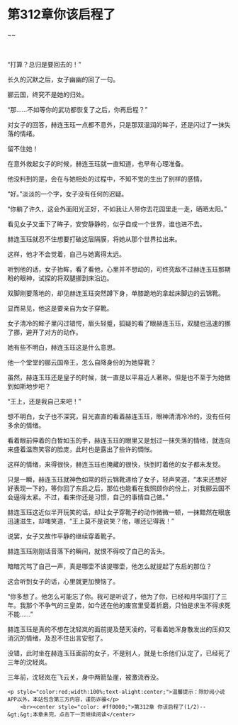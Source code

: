 # 第312章你该启程了
~~
    	    <p name="pagetop" href="javascript:void(0);" onclick="return false" style="line-height: 35px;padding: 10px;color: #333;"> </p><p>“打算？总归是要回去的！”</p><p>长久的沉默之后，女子幽幽的回了一句。</p><p>郦云国，终究不是她的归处。</p><p>“那……不如等你的武功都恢复了之后，你再启程？”</p><p>对女子的回答，赫连玉珏一点都不意外，只是那双温润的眸子，还是闪过了一抹失落的情绪。</p><p>留不住她！</p><p>在意外救起女子的时候，赫连玉珏就一直知道，也早有心理准备。</p><p>他没料到的是，会在与她相处的过程中，不知不觉的生出了别样的感情。</p><p>“好。”淡淡的一个字，女子没有任何的迟疑。</p><p>“你躺了许久，这会外面阳光正好，不如我让人带你去花园里走一走，晒晒太阳。”</p><p>看见女子又垂下了眸子，安安静静的，似乎自成一个世界，谁也进不去。</p><p>赫连玉珏就忍不住想要打破这层隔膜，将她从那个世界拉出来。</p><p>这样，他才不会觉着，自己与她离得太远。</p><p>听到他的话，女子抬眸，看了看他，心里并不想动的，可终究敌不过赫连玉珏那期盼的眼神，试探的将双腿挪到床沿边。</p><p>双脚刚要落地的，却见赫连玉珏突然蹲下身，单膝跪地的拿起床脚边的云锦靴。</p><p>显而易见，他这是要亲自为女子穿靴。</p><p>女子清冷的眸子里闪过错愕，眉头轻蹙，狐疑的看了眼赫连玉珏，双腿也迅速的挪了挪，避开了对方的动作。</p><p>她有些不明白，赫连玉珏这是什么意思。</p><p>他一个堂堂的郦云国帝王，怎么自降身份的为她穿靴？</p><p>虽然，赫连玉珏还是皇子的时候，就一直是以平易近人著称，但是也不至于为她做到如斯地步吧？</p><p>“王上，还是我自己来吧！”</p><p>想不明白，女子也不深究，目光直直的看着赫连玉珏，眼神清清冷冷的，没有任何多余的情绪。</p><p>看着眼前伸着的白皙如玉的手，赫连玉珏的眼里又是划过一抹失落的情绪，就连向来盛着温煦笑容的脸庞，此时也是露出了些许的惆怅。</p><p>这样的情绪，来得很快，赫连玉珏也掩藏的很快，快到盯着他的女子都未发觉。</p><p>只是一瞬，赫连玉珏就神色如常的将云锦靴递给了女子，轻声笑道，“本来还想好好表现一下的，等你回了东启之后，那位也能看在我照顾你的份上，对我郦云国不会逼得太紧。不过，看来你还是习惯，自己的事情自己做。”</p><p>赫连玉珏这近似半开玩笑的话，却让女子穿靴子的动作微微一顿，一抹黯然在眼底迅速滋生，却嗤笑道，“王上莫不是说笑？他，哪还记得我！”</p><p>说罢，女子又故作平静的继续穿着靴子。</p><p>赫连玉珏刚刚话音落下的瞬间，就恨不得咬了自己的舌头。</p><p>暗暗咒骂了自己一声，真是哪壶不该提哪壶，他怎么就提起了东启的那位？</p><p>这会听到女子的话，心里就更加懊恼了。</p><p>“你多想了。他怎么可能忘了你。我可是听说了，他为了你，已经和月华国打了三年。我那个不争气的三皇弟，如今还在他的废宫里受着折磨，只怕是求生不得求死不能……”</p><p>赫连玉珏是真的不想在沈轻岚的面前提及楚天凌的，可看着她浑身散发出的压抑又消沉的情绪，及忍不住出言安慰了。</p><p>没错，此时坐在赫连玉珏面前的女子，不是别人，就是七杀他们认定了，已经死了三年的沈轻岚。</p><p>三年前，沈轻岚在飞云关，身中两箭坠崖，被激流吞没。</p>
    	
   	<p style="color:red;width:100%;text-alight:center;">温馨提示：除妙阅小说APP以外，本站包含第三方内容，谨防诈骗</p>
    	<br><center style="color: #ff0000;">第312章 你该启程了(1/2)--&gt;&gt;本章未完，点击下一页继续阅读</center>
    	